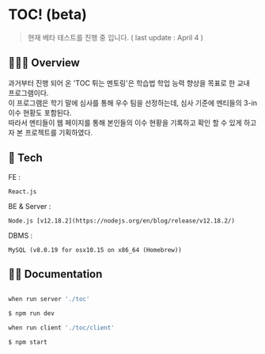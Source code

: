 # TOC! (beta)
> 현재 베타 테스트를 진행 중 입니다. ( last update : April 4 )

## 👨🏻‍💻 Overview  
과거부터 진행 되어 온 'TOC 튀는 멘토링'은 학습법 학업 능력 향상을 목표로 한 교내 프로그램이다.  
이 프로그램은 학기 말에 심사를 통해 우수 팀을 선정하는데, 심사 기준에 멘티들의 3-in 이수 현황도 포함된다.  
따라서 멘티들이 웹 페이지를 통해 본인들의 이수 현황을 기록하고 확인 할 수 있게 하고자 본 프로젝트를 기획하였다.  

## 🔧 Tech

FE : 
```
React.js
```
BE & Server :
```
Node.js [v12.18.2](https://nodejs.org/en/blog/release/v12.18.2/)
```
DBMS :
```
MySQL (v8.0.19 for osx10.15 on x86_64 (Homebrew))
```

## 🏃‍♂️ Documentation

~~~bash

when run server './toc'

$ npm run dev

when run client './toc/client'

$ npm start

~~~  

